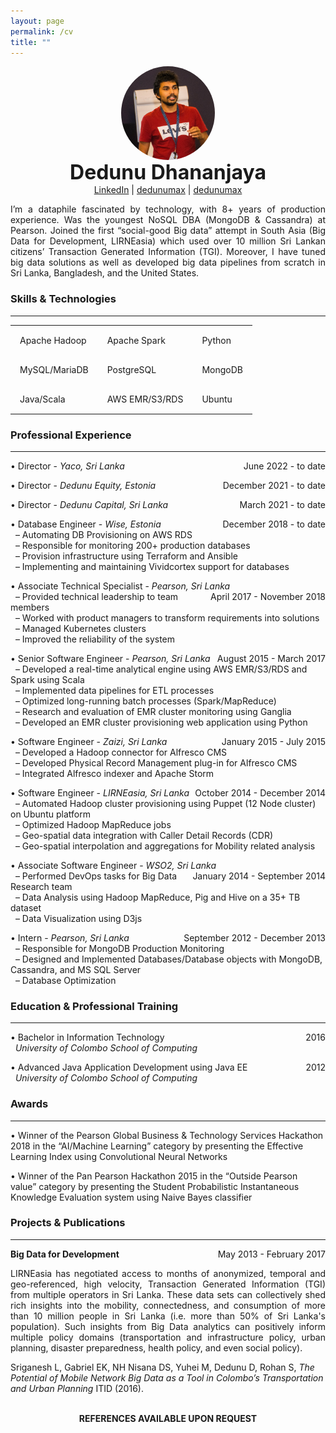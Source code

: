 ```yaml
---
layout: page
permalink: /cv
title: ""
---
```


<script src="https://kit.fontawesome.com/9a512b1d4a.js" crossorigin="anonymous"></script>

<style type="text/css">  
  td {
    padding: 15px;
  }
  
  img {
    display: block;
    margin-left: auto;
    margin-right: auto;
    width: 150px;
    height: 150px;
    border-radius: 50%;
  }
</style>

<img src="/assets/cv.jpg">

<center style="font-size:32px"><b>Dedunu Dhananjaya</b></center>

<center><i class="fab fa-linkedin-in"></i> <a href="https://www.linkedin.com/in/dedunu/">LinkedIn</a>  |  <i class="fab fa-stack-overflow"></i> <a href="https://askubuntu.com/users/125365/dedunumax">dedunumax</a>  |  <i class="fab fa-github-alt"></i> <a href="https://github.com/dedunumax">dedunumax</a></center>


<p style='text-align: justify;'>
  I’m a dataphile fascinated by technology, with 8+ years of production experience. Was the youngest NoSQL DBA (MongoDB & Cassandra) at Pearson. Joined the first “social-good Big data” attempt in South Asia (Big Data for Development, LIRNEasia) which used over 10 million Sri Lankan citizens’ Transaction Generated Information (TGI). Moreover, I have tuned big data solutions as well as developed big data pipelines from scratch in Sri Lanka, Bangladesh, and the United States.
</p>



### <i class="fas fa-tools"></i> Skills & Technologies
---


<table style="width:100%;">
  <tr>
    <td><i class="fas fa-feather-alt"></i> Apache Hadoop </td>
    <td><i class="fas fa-feather-alt"></i> Apache Spark</td>
    <td><i class="fab fa-python"></i> Python</td>
  </tr>
  <tr>
    <td><i class="fas fa-database"></i> MySQL/MariaDB</td>
    <td><i class="fas fa-database"></i> PostgreSQL</td>
    <td><i class="fas fa-database"></i> MongoDB</td>
  </tr>
  <tr>
    <td><i class="fab fa-java"></i> Java/Scala</td>
    <td><i class="fab fa-aws"></i> AWS EMR/S3/RDS</td>
    <td><i class="fab fa-linux"></i> Ubuntu</td>
  </tr>
</table>




### <i class="far fa-building"></i> Professional Experience
---

<p style="text-align:left;">• Director - <i>Yaco, Sri Lanka</i><span style="float:right;">June 2022 - to date</span><br/>
</p>

<p style="text-align:left;">• Director - <i>Dedunu Equity, Estonia</i><span style="float:right;">December 2021 - to date</span><br/>
</p>

<p style="text-align:left;">• Director - <i>Dedunu Capital, Sri Lanka</i><span style="float:right;">March 2021 - to date</span><br/>
</p>

<p style="text-align:left;">• Database Engineer - <i>Wise, Estonia</i><span style="float:right;">December 2018 - to date</span><br/>
&nbsp;&nbsp;– Automating DB Provisioning on AWS RDS <br/>
&nbsp;&nbsp;– Responsible for monitoring 200+ production databases<br/>
&nbsp;&nbsp;– Provision infrastructure using Terraform and Ansible<br/>
&nbsp;&nbsp;– Implementing and maintaining Vividcortex support for databases<br/>
</p>

<p style="text-align:left;">• Associate Technical Specialist - <i>Pearson, Sri Lanka</i><span style="float:right;">April 2017 - November 2018</span><br/>
&nbsp;&nbsp;– Provided technical leadership to team members<br/>
&nbsp;&nbsp;– Worked with product managers to transform requirements into solutions<br/>
&nbsp;&nbsp;– Managed Kubernetes clusters<br/>
&nbsp;&nbsp;– Improved the reliability of the system<br/> 
</p>

<p style="text-align:left;">• Senior Software Engineer - <i>Pearson, Sri Lanka</i><span style="float:right;">August 2015 - March 2017</span><br/>
&nbsp;&nbsp;– Developed a real-time analytical engine using AWS EMR/S3/RDS and Spark using Scala<br/>
&nbsp;&nbsp;– Implemented data pipelines for ETL processes<br/>
&nbsp;&nbsp;– Optimized long-running batch processes (Spark/MapReduce)<br/>
&nbsp;&nbsp;– Research and evaluation of EMR cluster monitoring using Ganglia<br/>
&nbsp;&nbsp;– Developed an EMR cluster provisioning web application using Python<br/>
</p>

<p style="text-align:left;">• Software Engineer - <i>Zaizi, Sri Lanka</i><span style="float:right;">January 2015 - July 2015</span><br/>
&nbsp;&nbsp;– Developed a Hadoop connector for Alfresco CMS<br/>
&nbsp;&nbsp;– Developed Physical Record Management plug-in for Alfresco CMS<br/>
&nbsp;&nbsp;– Integrated Alfresco indexer and Apache Storm<br/>
</p>

<p style="text-align:left;">• Software Engineer - <i>LIRNEasia, Sri Lanka</i><span style="float:right;">October 2014 - December 2014</span><br/>
&nbsp;&nbsp;– Automated Hadoop cluster provisioning using Puppet (12 Node cluster) on Ubuntu platform<br/>
&nbsp;&nbsp;– Optimized Hadoop MapReduce jobs<br/>
&nbsp;&nbsp;– Geo-spatial data integration with Caller Detail Records (CDR)<br/>
&nbsp;&nbsp;– Geo-spatial interpolation and aggregations for Mobility related analysis<br/>
</p>

<p style="text-align:left;">• Associate Software Engineer - <i>WSO2, Sri Lanka</i><span style="float:right;">January 2014 - September 2014</span><br/>
&nbsp;&nbsp;– Performed DevOps tasks for Big Data Research team<br/>
&nbsp;&nbsp;– Data Analysis using Hadoop MapReduce, Pig and Hive on a 35+ TB dataset<br/>
&nbsp;&nbsp;– Data Visualization using D3js<br/>
</p>

<p style="text-align:left;">• Intern - <i>Pearson, Sri Lanka</i><span style="float:right;">September 2012 - December 2013</span><br/>
&nbsp;&nbsp;– Responsible for MongoDB Production Monitoring<br/>
&nbsp;&nbsp;– Designed and Implemented Databases/Database objects with MongoDB, Cassandra, and MS SQL Server<br/>
&nbsp;&nbsp;– Database Optimization<br/>
</p>




### <i class="fas fa-university"></i> Education & Professional Training
---

<p style="text-align:left;">• Bachelor in Information Technology<span style="float:right;">2016</span><br/>
&nbsp;&nbsp;<i>University of Colombo School of Computing</i><br/>
</p>

<p style="text-align:left;">• Advanced Java Application Development using Java EE<span style="float:right;">2012</span><br/>
&nbsp;&nbsp;<i>University of Colombo School of Computing</i><br/>
</p>





### <i class="fas fa-award"></i> Awards
---

• Winner of the Pearson Global Business & Technology Services Hackathon 2018 in the “AI/Machine Learning” category by presenting the Effective Learning Index using Convolutional Neural Networks

• Winner of the Pan Pearson Hackathon 2015 in the “Outside Pearson value” category by presenting the Student Probabilistic Instantaneous Knowledge Evaluation system using Naive Bayes classifier




### <i class="fas fa-scroll"></i> Projects & Publications
---

<p style="text-align:left;"><b>Big Data for Development</b><span style="float:right;">May 2013 - February 2017</span><br/></p>
<p style='text-align: justify;'>
LIRNEasia has negotiated access to months of anonymized, temporal and geo-referenced, high velocity, Transaction Generated Information (TGI) from multiple operators in Sri Lanka. These data sets can collectively shed rich insights into the mobility, connectedness, and consumption of more than 10 million people in Sri Lanka (i.e. more than 50% of Sri Lanka's population). Such insights from Big Data analytics can positively inform multiple policy domains (transportation and infrastructure policy, urban planning, disaster preparedness, health policy, and even social policy).
</p>

Sriganesh L, Gabriel EK, NH Nisana DS, Yuhei M, Dedunu D, Rohan S, *The Potential of Mobile Network Big Data as a Tool in Colombo’s Transportation and Urban Planning* ITID (2016).
<br/><br/>
<center><b>REFERENCES AVAILABLE UPON REQUEST</b></center>
